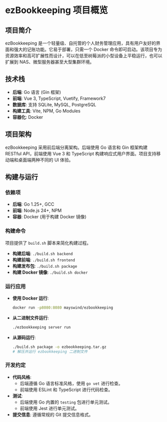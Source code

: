 # ezBookkeeping 项目概览

## 项目简介

ezBookkeeping 是一个轻量级、自托管的个人财务管理应用，具有用户友好的界面和强大的记账功能。它易于部署，只需一个 Docker 命令即可启动。该项目专为资源效率和高可扩展性而设计，可以在低至树莓派的小型设备上平稳运行，也可以扩展到 NAS、微型服务器甚至大型集群环境。

## 技术栈

- **后端**: Go 语言 (Gin 框架)
- **前端**: Vue 3, TypeScript, Vuetify, Framework7
- **数据库**: 支持 SQLite, MySQL, PostgreSQL
- **构建工具**: Vite, NPM, Go Modules
- **容器化**: Docker

## 项目架构

ezBookkeeping 采用前后端分离架构。后端使用 Go 语言和 Gin 框架构建 RESTful API，前端使用 Vue 3 和 TypeScript 构建响应式用户界面。项目支持移动端和桌面端两种不同的 UI 体验。

## 构建与运行

### 依赖项

- **后端**: Go 1.25+, GCC
- **前端**: Node.js 24+, NPM
- **容器**: Docker (用于构建 Docker 镜像)

### 构建命令

项目提供了 `build.sh` 脚本来简化构建过程。

- **构建后端**: `./build.sh backend`
- **构建前端**: `./build.sh frontend`
- **构建发布包**: `./build.sh package`
- **构建 Docker 镜像**: `./build.sh docker`

### 运行应用

- **使用 Docker 运行**:
  ```bash
  docker run -p8080:8080 mayswind/ezbookkeeping
  ```
- **从二进制文件运行**:
  ```bash
  ./ezbookkeeping server run
  ```
- **从源码运行**:
  ```bash
  ./build.sh package -o ezbookkeeping.tar.gz
  # 解压并运行 ezbookkeeping 二进制文件
  ```

### 开发约定

- **代码风格**: 
  - 后端遵循 Go 语言标准风格，使用 `go vet` 进行检查。
  - 前端使用 ESLint 和 TypeScript 进行代码检查。
- **测试**:
  - 后端使用 Go 内置的 `testing` 包进行单元测试。
  - 前端使用 Jest 进行单元测试。
- **提交信息**: 遵循常规的 Git 提交信息格式。